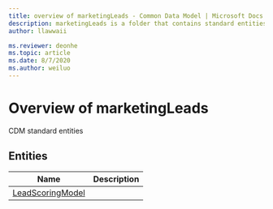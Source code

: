```yaml
---
title: overview of marketingLeads - Common Data Model | Microsoft Docs
description: marketingLeads is a folder that contains standard entities related to the Common Data Model.
author: llawwaii

ms.reviewer: deonhe
ms.topic: article
ms.date: 8/7/2020
ms.author: weiluo
---
```


# Overview of marketingLeads

CDM standard entities  

## Entities

|Name|Description|
|---|---|
|[LeadScoringModel](LeadScoringModel.md)||
